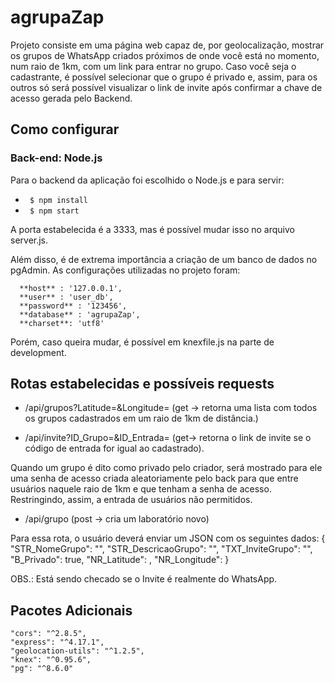 # agrupaZap

Projeto consiste em uma página web capaz de, por geolocalização, mostrar os grupos de WhatsApp criados próximos de onde você está no momento, num raio de 1km, com um link para entrar no grupo. Caso você seja o cadastrante, é possível selecionar que o grupo é privado e, assim, para os outros só será possível visualizar o link de invite após confirmar a chave de acesso gerada pelo Backend.

## Como configurar

### Back-end: Node.js
Para o backend da aplicação foi escolhido o Node.js e para servir:
* ` $ npm install`
* ` $ npm start`

A porta estabelecida é a 3333, mas é possível mudar isso no arquivo server.js.

Além disso, é de extrema importância a criação de um banco de dados no pgAdmin. As configurações utilizadas no projeto foram:
      
      **host** : '127.0.0.1',
      **user** : 'user_db',
      **password** : '123456',
      **database** : 'agrupaZap',
      **charset**: 'utf8'

Porém, caso queira mudar, é possível em knexfile.js na parte de development.
## Rotas estabelecidas e possíveis requests

* /api/grupos?Latitude=&Longitude= (get -> retorna uma lista com todos os grupos cadastrados em um raio de 1km de distância.)


* /api/invite?ID_Grupo=&ID_Entrada= (get-> retorna o link de invite se o código de entrada for igual ao cadastrado).

Quando um grupo é dito como privado pelo criador, será mostrado para ele uma senha de acesso criada aleatoriamente pelo back para que entre usuários naquele raio de 1km e que tenham a senha de acesso. Restringindo, assim, a entrada de usuários não permitidos.

* /api/grupo (post -> cria um laboratório novo)

Para essa rota, o usuário deverá enviar um JSON com os seguintes dados:
{
"STR_NomeGrupo": "",
"STR_DescricaoGrupo": "",
"TXT_InviteGrupo": "",
"B_Privado": true,
"NR_Latitude": ,
"NR_Longitude": 
}

OBS.: Está sendo checado se o Invite é realmente do WhatsApp. 

## Pacotes Adicionais
    "cors": "^2.8.5",
    "express": "^4.17.1",
    "geolocation-utils": "^1.2.5",
    "knex": "^0.95.6",
    "pg": "^8.6.0"

